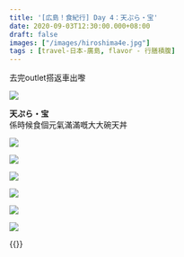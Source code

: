 ```yaml
---
title: '[広島！食紀行] Day 4：天ぷら・宝'
date: 2020-09-03T12:30:00.000+08:00
draft: false
images: ["/images/hiroshima4e.jpg"]
tags : [travel-日本-廣島, flavor - 行膳積腹]
---
```


去完outlet搭返車出嚟

![]("/images/hiroshima4e1.jpg)

**天ぷら・宝**  
係時候食個元氣滿滿嘅大大碗天丼  


![]("/images/hiroshima4e2.jpg)


![]("/images/hiroshima4e3.jpg)


![]("/images/hiroshima4e4.jpg)


![]("/images/hiroshima4e5.jpg)


![]("/images/hiroshima4e6.jpg)


![]("/images/hiroshima4e7.jpg)



{{<hiroshima>}}

